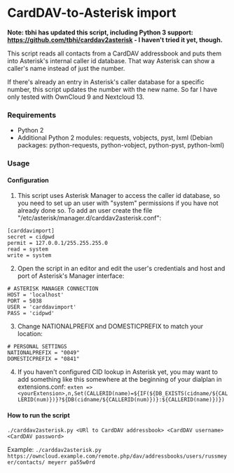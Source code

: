 # CardDAV-to-Asterisk import

**Note: tbhi has updated this script, including Python 3 support: https://github.com/tbhi/carddav2asterisk - I haven't tried it yet, though.**


This script reads all contacts from a CardDAV addressbook and puts them into Asterisk's internal caller id database.
That way Asterisk can show a caller's name instead of just the number.

If there's already an entry in Asterisk's caller database for a specific number, this script updates the number with the new name.
So far I have only tested with OwnCloud 9 and Nextcloud 13.

### Requirements
* Python 2
* Additional Python 2 modules: requests, vobjects, pyst, lxml
  (Debian packages: python-requests, python-vobject, python-pyst, python-lxml)

### Usage
#### Configuration
1. This script uses Asterisk Manager to access the caller id database, so you need to set up an user with "system" permissions if you have not already done so. To add an user create the file "/etc/asterisk/manager.d/carddav2asterisk.conf":
```
[carddavimport]
secret = cidpwd
permit = 127.0.0.1/255.255.255.0
read = system
write = system
```
2. Open the script in an editor and edit the user's credentials and host and port of Asterisk's Manager interface:
```
# ASTERISK MANAGER CONNECTION
HOST = 'localhost'
PORT = 5038
USER = 'carddavimport'
PASS = 'cidpwd'
```
3. Change NATIONALPREFIX and DOMESTICPREFIX to match your location:
```
# PERSONAL SETTINGS
NATIONALPREFIX = "0049"
DOMESTICPREFIX = "0841"
```
4. If you haven't configured CID lookup in Asterisk yet, you may want to add something like this somewhere at the beginning of your dialplan in extensions.conf:
``exten => <yourExtension>,n,Set(CALLERID(name)=${IF(${DB_EXISTS(cidname/${CALLERID(num)})}?${DB(cidname/${CALLERID(num)})}:${CALLERID(name)})})``

#### How to run the script
``./carddav2asterisk.py <URl to CardDAV addressbook> <CardDAV username> <CardDAV password>``

Example:
``./carddav2asterisk.py https://owncloud.example.com/remote.php/dav/addressbooks/users/russmeyer/contacts/ meyerr pa55w0rd``
